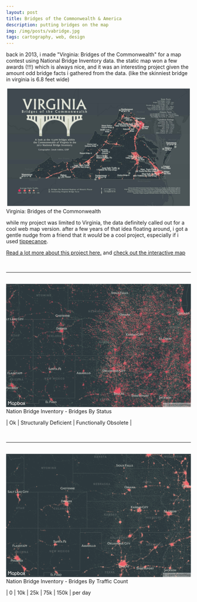 ```yaml
---
layout: post
title: Bridges of the Commonwealth & America
description: putting bridges on the map  
img: /img/posts/vabridge.jpg
tags: cartography, web, design
---
```

back in 2013, i made "Virginia: Bridges of the Commonwealth" for a map contest using National Bridge Inventory data. the static map won a few awards (!!!) which is always nice, and it was an interesting project given the amount odd bridge facts i gathered from the data. (like the skinniest bridge in virginia is 6.8 feet wide)
<div class="img_row">
    <img class="col three" src="/img/posts/vabridge.jpg">
</div>
<div class="col three caption">
    Virginia: Bridges of the Commonwealth
</div>

while my project was limited to Virginia, the data definitely called out for a cool web map version. after a few years of that idea floating around, i got a gentle nudge from a friend that it _would_ be a cool project, especially if i used [tippecanoe](https://github.com/mapbox/tippecanoe).

[Read a lot more about this project here.](http://jonahadkins.github.io/2016/03/22/bridges_of_america.html) and [check out the interactive map](http://jonahadkins.github.io/bridges.html)

<br/>
<hr>
<br/>  

<div class="img_row">
    <img class="col three" src="/img/posts/bridgestatus.png">
</div>
<div class="col three caption">
    Nation Bridge Inventory - Bridges By Status<p>
        | Ok | Structurally Deficient | Functionally Obsolete |
</div>
<br/>
<hr>
<br/>
<div class="img_row">
    <img class="col three" src="/img/posts/bridgetraffic.png">
</div>
<div class="col three caption">
    Nation Bridge Inventory - Bridges By Traffic Count<p>
        | 0 | 10k | 25k | 75k | 150k | per day
</div>
